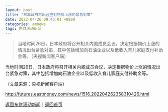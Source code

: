 ```yaml
---
layout: post
title: "日本政府将出台应对物价上涨的紧急对策"
date: 2022-04-26 09:46:01 +0800
categories: emnews
tags: 东财滚动新闻
---
```

> 当地时间26日，日本政府将召开相关内阁成员会议，决定根据物价上涨的情况出台紧急对策，其中包括增加向石油企业以及低收入育儿家庭支付补助金等。（央视新闻客户端）

<p>当地时间26日，日本政府将召开相关内阁成员会议，决定根据物价上涨的情况出台紧急对策，其中包括增加向石油企业以及低收入育儿家庭支付补助金等。</p><p class="em_media">（文章来源：央视新闻客户端）</p>

<http://futures.eastmoney.com/news/1516,202204262358310426.html>

[返回东财滚动新闻](//finews.withounder.com/emnews/)｜[返回首页](//finews.withounder.com/)